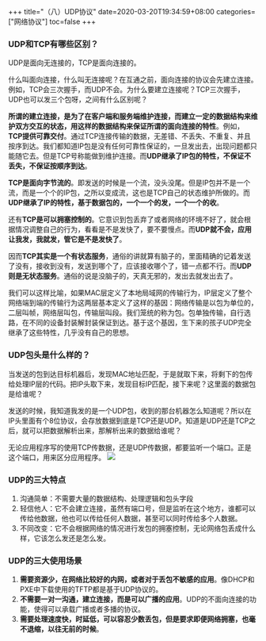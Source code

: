 +++
title="（八）UDP协议"
date=2020-03-20T19:34:59+08:00
categories=["网络协议"]
toc=false
+++

### UDP和TCP有哪些区别？
UDP是面向无连接的，TCP是面向连接的。

什么叫面向连接，什么叫无连接呢？在互通之前，面向连接的协议会先建立连接。例如，TCP会三次握手，而UDP不会。为什么要建立连接呢？TCP三次握手，UDP也可以发三个包呀，之间有什么区别呢？

**所谓的建立连接，是为了在客户端和服务端维护连接，而建立一定的数据结构来维护双方交互的状态，用这样的数据结构来保证所谓的面向连接的特性**。例如，**TCP提供可靠交付**。通过TCP连接传输的数据，无差错、不丢失、不重复、并且按序到达。我们都知道IP包是没有任何可靠性保证的，一旦发出去，出现问题都只能随它去。但是TCP号称能做到维护连接。而**UDP继承了IP包的特性，不保证不丢失，不保证按顺序到达**。

**TCP是面向字节流的**。即发送的时候是一个流，没头没尾。但是IP包并不是一个流，而是一个个的IP包，之所以变成流，这也是TCP自己的状态维护所做的。而**UDP继承了IP的特性，基于数据包的，一个一个的发，一个一个的收**。

还有**TCP是可以拥塞控制的**。它意识到包丢弃了或者网络的环境不好了，就会根据情况调整自己的行为，看看是不是发快了，要不要慢点。而**UDP就不会，应用让我发，我就发，管它是不是发快了**。

因而**TCP其实是一个有状态服务**，通俗的讲就算有脑子的，里面精确的记着发送了没有，接收到没有，发送到哪个了，应该接收哪个了，错一点都不行。而**UDP则是无状态服务**。通俗的说是没脑子的，天真无邪的，发出去就发出去了。

我们可以这样比喻，如果MAC层定义了本地局域网的传输行为，IP层定义了整个网络端到端的传输行为这两层基本定义了这样的基因：网络传输是以包为单位的，二层叫帧，网络层叫包，传输层叫段。我们笼统的称为包。包单独传输，自行选路，在不同的设备封装解封装保证到达。基于这个基因，生下来的孩子UDP完全继承了这些特性，几乎没有自己的思想。

### UDP包头是什么样的？
当发送的包到达目标机器后，发现MAC地址匹配，于是就取下来，将剩下的包传给处理IP层的代码。把IP头取下来，发现目标IP匹配，接下来呢？这里面的数据包是给谁呢？

发送的时候，我知道我发的是一个UDP包，收到的那台机器怎么知道呢？所以在IP头里面有个8位协议，会存放数据到底是TCP还是UDP。知道是UDP还是TCP之后，就可以把数据解析出来，那解析出来的数据给谁呢？

无论应用程序写的使用TCP传数据，还是UDP传数据，都要监听一个端口。正是这个端口，用来区分应用程序。
![](https://pic.downk.cc/item/5e7975149dbe9d88c5ac1de9.jpg)

### UDP的三大特点
1. 沟通简单：不需要大量的数据结构、处理逻辑和包头字段
2. 轻信他人：它不会建立连接，虽然有端口号，但是监听在这个地方，谁都可以传给他数据，他也可以传给任何人数据，甚至可以同时传给多个人数据。
3. 不同改变：它不会根据网络的情况进行发包的拥塞控制，无论网络包丢成什么样，它该怎么发还是怎么发。

### UDP的三大使用场景
1. **需要资源少，在网络比较好的内网，或者对于丢包不敏感的应用**。像DHCP和PXE中下载使用的TFTP都是基于UDP协议的。
2. **不需要一对一沟通，建立连接，而是可以广播的应用**。UDP的不面向连接的功能，使得可以承载广播或者多播的协议。
3. **需要处理速度快，时延低，可以容忍少数丢包，但是要求即便网络拥塞，也毫不退缩，以往无前的时候**。


